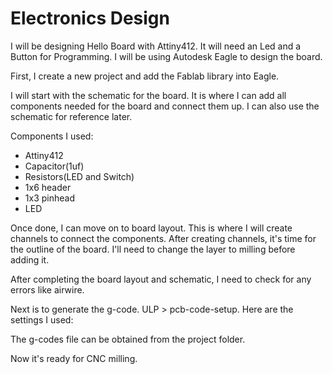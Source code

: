 # Electronics Design

I will be designing Hello Board with Attiny412. It will need an Led and a Button for Programming. I will be using Autodesk Eagle to design the board.

First, I create a new project and add the Fablab library into Eagle.

I will start with the schematic for the board. It is where I can add all components needed for the board and connect them up. I can also use the schematic for reference later.

Components I used:
- Attiny412
- Capacitor(1uf)
- Resistors(LED and Switch)
- 1x6 header
- 1x3 pinhead
- LED

Once done, I can move on to board layout. This is where I will create channels to connect the components. After creating channels, it's time for the outline of the board. I'll need to change the layer to milling before adding it.

After completing the board layout and schematic, I need to check for any errors like airwire.

Next is to generate the g-code. ULP > pcb-code-setup. Here are the settings I used:

The g-codes file can be obtained from the project folder.

Now it's ready for CNC milling.

